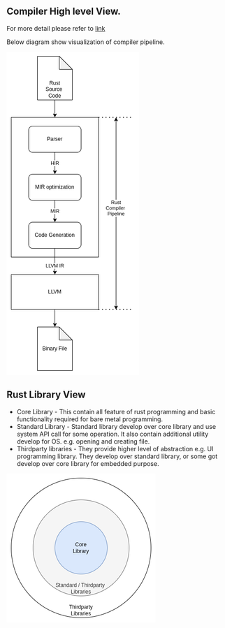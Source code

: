 ## Compiler High level View.

For more detail please refer to [link](https://rustc-dev-guide.rust-lang.org/overview.html)

Below diagram show visualization of compiler pipeline.

![Compiler Pipeline](img/Compiler.png)

## Rust Library View

* Core Library - This contain all feature of rust  programming and basic functionality required for bare metal programming.
* Standard Library - Standard library develop over core library and use system API call for some operation. It also contain additional utility develop for OS. e.g. opening and creating file.
* Thirdparty libraries - They provide higher level of abstraction e.g. UI programming library. They develop over standard library, or some got develop over core library for embedded purpose.

![Library Structure](img/Library.png)

